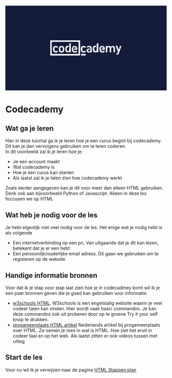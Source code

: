 ![Logo](/imgs/codecademy/logo-codecademy-social.jpg)

# Codecademy

## Wat ga je leren 
Hier in deze tuiortal ga ik je leren hoe je een curus begint bij codecademy.   
Dit kan je dan vervolgens gebruiken om te leren coderen.   
In dit voorbeeld zal ik je leren hoe je:   
- Je een account maakt 
- Wat codecademy is 
- Hoe je een curus kan starten
- Als laatst zal ik je laten zien hoe codecademy werkt

Zoals eerder aangegeven kan je dit voor meer dan alleen HTML gebruiken.  Denk ook aan bijvoorbeeld Python of Javascript. Alleen in deze les foccusen we op HTML 

## Wat heb je nodig voor de les 
Je hebt eigenlijk niet veel nodig voor de les. Het enige wat je nodig hebt is als volgende   
- Een internetverbinding op een pc. Van uitgaande dat je dit kan lezen, betekent dat je er  een hebt
- Een persoonlijk/ouderlijke email adress. Dit gaan we gebruiken om te registeren op de website

## Handige informatie bronnen 
Voor dat ik je stap voor stap laat zien hoe je in codecadmey komt wil ik je een paar bronnen geven die je goed kan gebruiken voor informatie. 
- [w3schools HTML](https://www.w3schools.com/html/). W3schools is een engelstalig website waarin je veel codeer talen kan vinden. Hier wordt vaak basic commandos. Je kan deze commandos ook uit proberen door op te groene Try it your self knop te drukken. 
- [progameerplaats HTML artikel](https://programmeerplaats.nl/html-leren/) Nederlands artikel bij progameerplaats over HTML. Ze nemen je mee in wat is HTML. Hoe ziet het eruit in codeer taal en op het web. Als laatst zitten er ook videos tussen met uitleg 

## Start de les 
Voor nu wil ik je verwijzen naar de pagina [HTML Stappen plan](codecademyStappenplan.md)